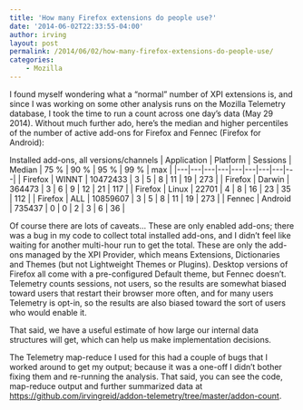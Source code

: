 ```yaml
---
title: 'How many Firefox extensions do people use?'
date: '2014-06-02T22:33:55-04:00'
author: irving
layout: post
permalink: /2014/06/02/how-many-firefox-extensions-do-people-use/
categories:
    - Mozilla
---
```


I found myself wondering what a “normal” number of XPI extensions is, and since I was working on some other analysis runs on the Mozilla Telemetry database, I took the time to run a count across one day’s data (May 29 2014). Without much further ado, here’s the median and higher percentiles of the number of active add-ons for Firefox and Fennec (Firefox for Android):

Installed add-ons, all versions/channels
| Application | Platform | Sessions | Median | 75 % | 90 % | 95 % | 99 % | max |
|---|---|---|---|---|---|---|---|---|
| Firefox | WINNT | 10472433 | 3 | 5 | 8 | 11 | 19 | 273 |
| Firefox | Darwin | 364473 | 3 | 6 | 9 | 12 | 21 | 117 |
| Firefox | Linux | 22701 | 4 | 8 | 16 | 23 | 35 | 112 |
| Firefox | ALL | 10859607 | 3 | 5 | 8 | 11 | 19 | 273 |
| Fennec | Android | 735437 | 0 | 0 | 2 | 3 | 6 | 36 |

Of course there are lots of caveats… These are only enabled add-ons; there was a bug in my code to collect total installed add-ons, and I didn’t feel like waiting for another multi-hour run to get the total. These are only the add-ons managed by the XPI Provider, which means Extensions, Dictionaries and Themes (but not Lightweight Themes or Plugins). Desktop versions of Firefox all come with a pre-configured Default theme, but Fennec doesn’t. Telemetry counts sessions, not users, so the results are somewhat biased toward users that restart their browser more often, and for many users Telemetry is opt-in, so the results are also biased toward the sort of users who would enable it.

That said, we have a useful estimate of how large our internal data structures will get, which can help us make implementation decisions.

The Telemetry map-reduce I used for this had a couple of bugs that I worked around to get my output; because it was a one-off I didn’t bother fixing them and re-running the analysis. That said, you can see the code, map-reduce output and further summarized data at <https://github.com/irvingreid/addon-telemetry/tree/master/addon-count>.
